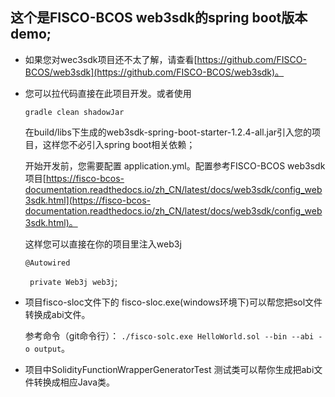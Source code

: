 ## 这个是FISCO-BCOS web3sdk的spring boot版本demo;

- 如果您对wec3sdk项目还不太了解，请查看[https://github.com/FISCO-BCOS/web3sdk](https://github.com/FISCO-BCOS/web3sdk)。

 - 您可以拉代码直接在此项目开发。或者使用

     ```gradle clean shadowJar``` 

    在build/libs下生成的web3sdk-spring-boot-starter-1.2.4-all.jar引入您的项目，这样您不必引入spring boot相关依赖； 

    开始开发前，您需要配置 application.yml。配置参考FISCO-BCOS web3sdk项目[https://fisco-bcos-documentation.readthedocs.io/zh_CN/latest/docs/web3sdk/config_web3sdk.html](https://fisco-bcos-documentation.readthedocs.io/zh_CN/latest/docs/web3sdk/config_web3sdk.html)。 

    这样您可以直接在你的项目里注入web3j
 
    ```@Autowired```

    ``` private Web3j web3j```; 

- 项目fisco-sloc文件下的 fisco-sloc.exe(windows环境下)可以帮您把sol文件转换成abi文件。

    参考命令（git命令行）： ```./fisco-solc.exe HelloWorld.sol --bin --abi -o output```。

- 项目中SolidityFunctionWrapperGeneratorTest 测试类可以帮你生成把abi文件转换成相应Java类。
